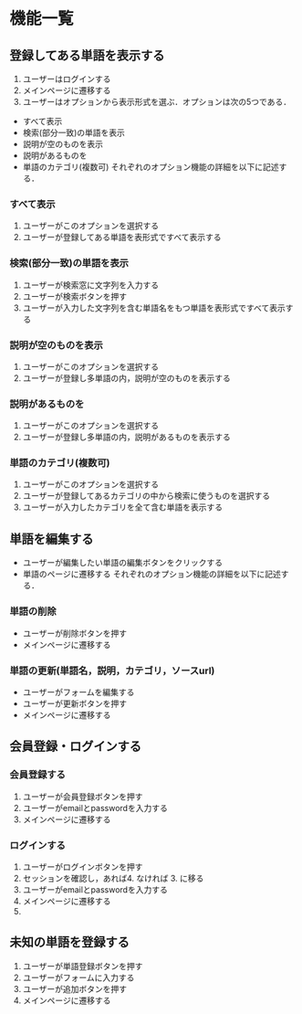 # 機能一覧

## 登録してある単語を表示する
1. ユーザーはログインする
2. メインページに遷移する
3. ユーザーはオプションから表示形式を選ぶ．オプションは次の5つである．
  - すべて表示
  - 検索(部分一致)の単語を表示
  - 説明が空のものを表示
  - 説明があるものを
  - 単語のカテゴリ(複数可)
それぞれのオプション機能の詳細を以下に記述する．
### すべて表示
1. ユーザーがこのオプションを選択する
2.  ユーザーが登録してある単語を表形式ですべて表示する
### 検索(部分一致)の単語を表示
1. ユーザーが検索窓に文字列を入力する
2. ユーザーが検索ボタンを押す
3. ユーザーが入力した文字列を含む単語名をもつ単語を表形式ですべて表示する
### 説明が空のものを表示
1. ユーザーがこのオプションを選択する
2. ユーザーが登録し多単語の内，説明が空のものを表示する
### 説明があるものを
1. ユーザーがこのオプションを選択する
2. ユーザーが登録し多単語の内，説明があるものを表示する
### 単語のカテゴリ(複数可)
1. ユーザーがこのオプションを選択する
2. ユーザーが登録してあるカテゴリの中から検索に使うものを選択する
3. ユーザーが入力したカテゴリを全て含む単語を表示する

## 単語を編集する
- ユーザーが編集したい単語の編集ボタンをクリックする
- 単語のページに遷移する
それぞれのオプション機能の詳細を以下に記述する．
### 単語の削除
- ユーザーが削除ボタンを押す
- メインページに遷移する
### 単語の更新(単語名，説明，カテゴリ，ソースurl)
- ユーザーがフォームを編集する
- ユーザーが更新ボタンを押す
- メインページに遷移する

## 会員登録・ログインする
### 会員登録する
1. ユーザーが会員登録ボタンを押す
2. ユーザーがemailとpasswordを入力する
3. メインページに遷移する
### ログインする
1. ユーザーがログインボタンを押す
2. セッションを確認し，あれば4. なければ 3. に移る
3. ユーザーがemailとpasswordを入力する
4. メインページに遷移する
5. 
## 未知の単語を登録する
1. ユーザーが単語登録ボタンを押す
2. ユーザーがフォームに入力する
3. ユーザーが追加ボタンを押す
4. メインページに遷移する